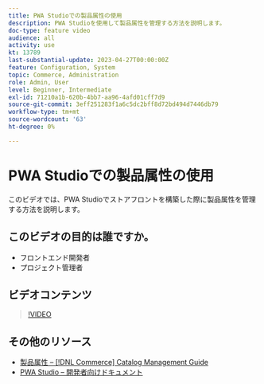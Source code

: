 ```yaml
---
title: PWA Studioでの製品属性の使用
description: PWA Studioを使用して製品属性を管理する方法を説明します。
doc-type: feature video
audience: all
activity: use
kt: 13789
last-substantial-update: 2023-04-27T00:00:00Z
feature: Configuration, System
topic: Commerce, Administration
role: Admin, User
level: Beginner, Intermediate
exl-id: 71210a1b-620b-4bb7-aa96-4afd01cff7d9
source-git-commit: 3eff251283f1a6c5dc2bff8d72bd494d7446db79
workflow-type: tm+mt
source-wordcount: '63'
ht-degree: 0%

---
```


# PWA Studioでの製品属性の使用

このビデオでは、PWA Studioでストアフロントを構築した際に製品属性を管理する方法を説明します。

## このビデオの目的は誰ですか。

- フロントエンド開発者
- プロジェクト管理者

## ビデオコンテンツ

>[!VIDEO](https://video.tv.adobe.com/v/343788?quality=12&learn=on)

## その他のリソース

- [ 製品属性 –  [!DNL Commerce] Catalog Management Guide](https://experienceleague.adobe.com/docs/commerce-admin/catalog/product-attributes/product-attributes.html?lang=ja)
- [PWA Studio – 開発者向けドキュメント ](https://developer.adobe.com/commerce/pwa-studio/)
